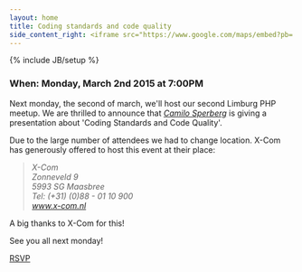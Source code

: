```yaml
---
layout: home
title: Coding standards and code quality
side_content_right: <iframe src="https://www.google.com/maps/embed?pb=!1m18!1m12!1m3!1d2489.74932793623!2d6.084460000000005!3d51.38928500000001!2m3!1f0!2f0!3f0!3m2!1i1024!2i768!4f13.1!3m3!1m2!1s0x47c745b9dc2e8fdb%3A0xad966bf8b3dd4278!2sX-Com+B.V.+Full-service+Internetbureau!5e0!3m2!1sen!2s!4v1425070590929" width="100%" height="300" frameborder="0" style="border:0"></iframe>
---
```

{% include JB/setup %}

### <span class="glyphicon glyphicon-calendar"></span> When: Monday, March 2nd 2015 at 7:00PM

Next monday, the second of march, we'll host our second Limburg PHP meetup. We are thrilled to announce that <a href="https://twitter.com/unreal4u"><cite>Camilo Sperberg</cite></a> is giving a presentation about 'Coding Standards and Code Quality'.

Due to the large number of attendees we had to change location. X-Com has generously offered to host this event at their place:

<blockquote><address>X-Com<br />
Zonneveld 9<br />
5993 SG Maasbree<br />
Tel: (+31) (0)88 - 01 10 900<br />
<a href="http://www.x-com.nl/" target="_blank">www.x-com.nl</a></address></blockquote>

A big thanks to X-Com for this!

See you all next monday!

<a href="http://www.meetup.com/Limburg-PHP-Meetup/events/220270940/" data-event="220270940" class="mu-rsvp-btn">RSVP</a>
